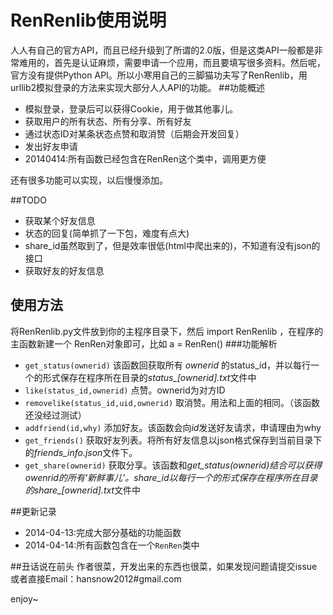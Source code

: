 RenRenlib使用说明
=========

人人有自己的官方API，而且已经升级到了所谓的2.0版，但是这类API一般都是非常难用的，首先是认证麻烦，需要申请一个应用，而且要填写很多资料。然后呢，官方没有提供Python API。所以小寒用自己的三脚猫功夫写了RenRenlib，用urllib2模拟登录的方法来实现大部分人人API的功能。
##功能概述

* 模拟登录，登录后可以获得Cookie，用于做其他事儿。
* 获取用户的所有状态、所有分享、所有好友
* 通过状态ID对某条状态点赞和取消赞（后期会开发回复）
* 发出好友申请
* 20140414:所有函数已经包含在RenRen这个类中，调用更方便

还有很多功能可以实现，以后慢慢添加。

##TODO

* 获取某个好友信息
* 状态的回复(简单抓了一下包，难度有点大)
* share_id虽然取到了，但是效率很低(html中爬出来的)，不知道有没有json的接口
* 获取好友的好友信息


## 使用方法
将RenRenlib.py文件放到你的主程序目录下，然后 import RenRenlib ，在程序的主函数新建一个 RenRen对象即可，比如 a = RenRen()
###功能解析

* `get_status(ownerid)`
该函数回获取所有 *ownerid* 的status_id，并以每行一个的形式保存在程序所在目录的*status_[ownerid].txt*文件中
* `like(status_id,ownerid)`
点赞。ownerid为对方ID
* `removelike(status_id,uid,ownerid)`
取消赞。用法和上面的相同。（该函数还没经过测试）
* `addfriend(id,why)`
添加好友。该函数会向*id*发送好友请求，申请理由为why
* `get_friends()`
获取好友列表。将所有好友信息以json格式保存到当前目录下的*friends_info.json*文件下。
* `get_share(ownerid)`
获取分享。该函数和*get_status(ownerid)*结合可以获得owenrid的所有‘新鲜事儿’。share_id以每行一个的形式保存在程序所在目录的*share_[ownerid].txt*文件中

##更新记录
* 2014-04-13:完成大部分基础的功能函数
* 2014-04-14:所有函数包含在一个`RenRen`类中


##丑话说在前头
作者很菜，开发出来的东西也很菜，如果发现问题请提交issue或者直接Email：hansnow2012#gmail.com

enjoy~